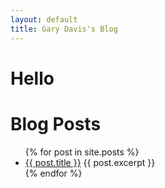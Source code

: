```yaml
---
layout: default
title: Gary Davis's Blog
---
```

# Hello
<div id="home">
  <h1>Blog Posts</h1>
  <ul class="posts">
    {% for post in site.posts %}
      <li>
         <a href="{{ post.url }}">{{ post.title }}</a>
         {{ post.excerpt }}
      </li>
    {% endfor %}
  </ul>
</div>

